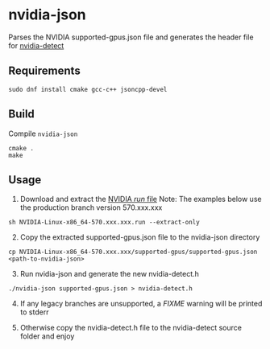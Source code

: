 # nvidia-json

Parses the NVIDIA supported-gpus.json file and generates the header file for [nvidia-detect](https://github.com/elrepo/packages/tree/master/nvidia-detect)

## Requirements
```
sudo dnf install cmake gcc-c++ jsoncpp-devel
```

## Build
Compile `nvidia-json`
```
cmake .
make
```

## Usage
1. Download and extract the [NVIDIA *run* file](https://www.nvidia.com/en-us/drivers/unix/)
   Note: The examples below use the production branch version 570.xxx.xxx
```
sh NVIDIA-Linux-x86_64-570.xxx.xxx.run --extract-only
```

2. Copy the extracted supported-gpus.json file to the nvidia-json directory
```
cp NVIDIA-Linux-x86_64-570.xxx.xxx/supported-gpus/supported-gpus.json <path-to-nvidia-json>
```

3. Run nvidia-json and generate the new nvidia-detect.h
```
./nvidia-json supported-gpus.json > nvidia-detect.h
```

4. If any legacy branches are unsupported, a *FIXME* warning will be printed to stderr

5. Otherwise copy the nvidia-detect.h file to the nvidia-detect source folder and enjoy

